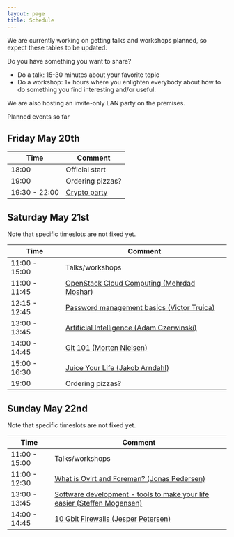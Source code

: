 ```yaml
---
layout: page
title: Schedule
---
```


We are currently working on getting talks and workshops planned, so expect these tables to be updated.

Do you have something you want to share?

* Do a talk: 15-30 minutes about your favorite topic
* Do a workshop: 1+ hours where you enlighten everybody about how to do something you find interesting and/or useful.

We are also hosting an invite-only LAN party on the premises.

Planned events so far

Friday May 20th
------------------

| Time  | Comment |
| ------------- | ------------- |
| 18:00  | Official start  |
| 19:00  | Ordering pizzas?  |
| 19:30 - 22:00  | [Crypto party](talks.html#crypto-party---lite)  |



Saturday May 21st
--------------------

Note that specific timeslots are not fixed yet.

| Time  | Comment |
| ------------- | ------------- |
| 11:00 - 15:00  | Talks/workshops  |
| 11:00 - 11:45  | [OpenStack Cloud Computing (Mehrdad Moshar)](talks.html#openstack-cloud-computing-mehrdad-moshar)  |
| 12:15 - 12:45  | [Password management basics (Victor Truica)](talks.html#password-management-basics-victor-truica) |
| 13:00 - 13:45  | [Artificial Intelligence (Adam Czerwinski)](talks.html#artificial-intelligence-adam-czerwinski) |
| 14:00 - 14:45  | [Git 101 (Morten Nielsen)](talks.html#git-101-morten-nielsen) | 
| 15:00 - 16:30  | [Juice Your Life (Jakob Arndahl)](talks.html#juice-your-life-jakob-arndahl) | 
| 19:00  | Ordering pizzas?  |


Sunday May 22nd
-----------------

Note that specific timeslots are not fixed yet.

| Time  | Comment |
| ------------- | ------------- |
| 11:00 - 15:00  | Talks/workshops  |
| 11:00 - 12:30  | [What is Ovirt and Foreman? (Jonas Pedersen)](talks.html#what-is-ovirt-and-foreman?-jonas-pedersen)  |
| 13:00 - 13:45  | [Software development - tools to make your life easier (Steffen Mogensen)](talks.html#software-development---tools-to-make-your-life-easier-steffen-mogensen)  | 
| 14:00 - 14:45  | [10 Gbit Firewalls (Jesper Petersen)](talks.html#gbit-firewalls-jesper-petersen) |


